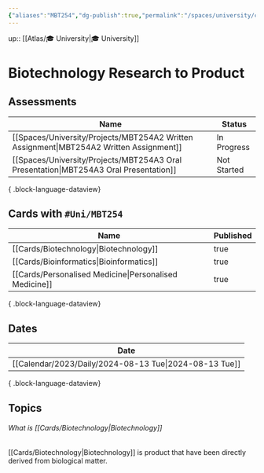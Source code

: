 ```yaml
---
{"aliases":"MBT254","dg-publish":true,"permalink":"/spaces/university/classes/biotechnology-research-to-product/","dgPassFrontmatter":true}
---
```



up:: [[Atlas/🎓 University\|🎓 University]]

# Biotechnology Research to Product

## Assessments

| Name                                                                                       | Status      |
| ------------------------------------------------------------------------------------------ | ----------- |
| [[Spaces/University/Projects/MBT254A2 Written Assignment\|MBT254A2 Written Assignment]] | In Progress |
| [[Spaces/University/Projects/MBT254A3 Oral Presentation\|MBT254A3 Oral Presentation]]   | Not Started |

{ .block-language-dataview}

## Cards with `#Uni/MBT254`

| Name                                                      | Published |
| --------------------------------------------------------- | --------- |
| [[Cards/Biotechnology\|Biotechnology]]                 | true      |
| [[Cards/Bioinformatics\|Bioinformatics]]               | true      |
| [[Cards/Personalised Medicine\|Personalised Medicine]] | true      |

{ .block-language-dataview}

## Dates

| Date                                                      |
| --------------------------------------------------------- |
| [[Calendar/2023/Daily/2024-08-13 Tue\|2024-08-13 Tue]] |

{ .block-language-dataview}

## Topics

###### What is [[Cards/Biotechnology\|Biotechnology]]

[[Cards/Biotechnology\|Biotechnology]] is product that have been directly derived from biological matter.

